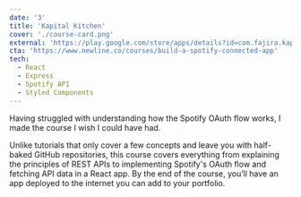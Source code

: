 ```yaml
---
date: '3'
title: 'Kapital Kitchen'
cover: './course-card.png'
external: 'https://play.google.com/store/apps/details?id=com.fajira.kapitalKitchen'
cta: 'https://www.newline.co/courses/build-a-spotify-connected-app'
tech:
  - React
  - Express
  - Spotify API
  - Styled Components
---
```


Having struggled with understanding how the Spotify OAuth flow works, I made the course I wish I could have had.

Unlike tutorials that only cover a few concepts and leave you with half-baked GitHub repositories, this course covers everything from explaining the principles of REST APIs to implementing Spotify's OAuth flow and fetching API data in a React app. By the end of the course, you’ll have an app deployed to the internet you can add to your portfolio.
